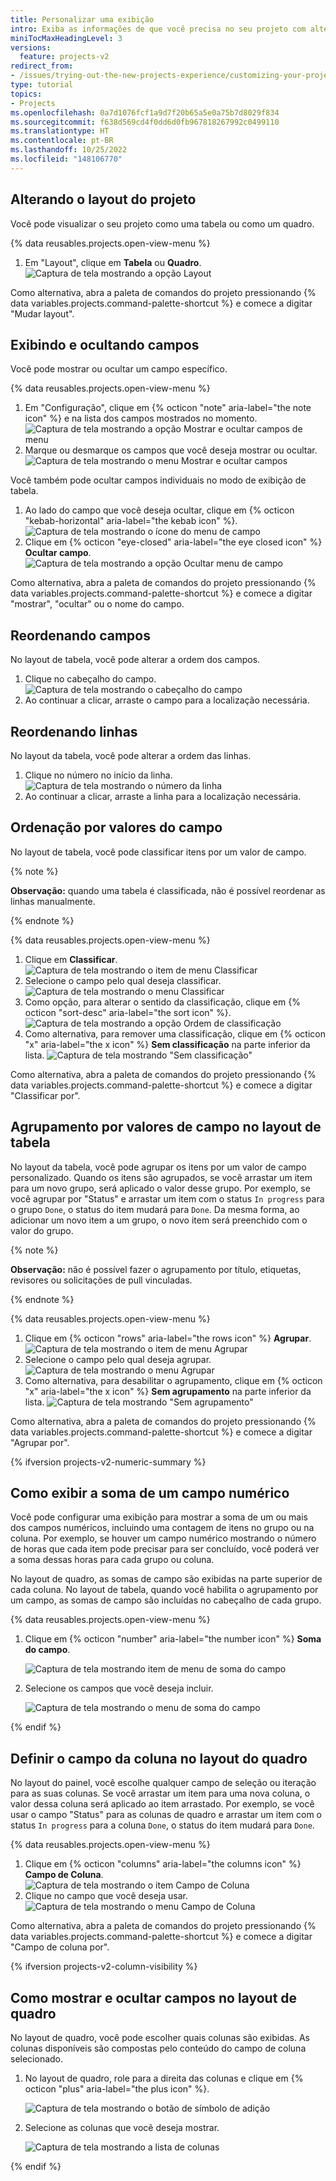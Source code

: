 ```yaml
---
title: Personalizar uma exibição
intro: Exiba as informações de que você precisa no seu projeto com alterações de layout, agrupamento e classificação.
miniTocMaxHeadingLevel: 3
versions:
  feature: projects-v2
redirect_from:
- /issues/trying-out-the-new-projects-experience/customizing-your-project-views
type: tutorial
topics:
- Projects
ms.openlocfilehash: 0a7d1076fcf1a9d7f20b65a5e0a75b7d8029f834
ms.sourcegitcommit: f638d569cd4f0dd6d0fb967818267992c0499110
ms.translationtype: HT
ms.contentlocale: pt-BR
ms.lasthandoff: 10/25/2022
ms.locfileid: "148106770"
---
```

## Alterando o layout do projeto

Você pode visualizar o seu projeto como uma tabela ou como um quadro.

{% data reusables.projects.open-view-menu %}
1. Em "Layout", clique em **Tabela** ou **Quadro**.
   ![Captura de tela mostrando a opção Layout](/assets/images/help/projects-v2/table-or-board.png)

 

Como alternativa, abra a paleta de comandos do projeto pressionando {% data variables.projects.command-palette-shortcut %} e comece a digitar "Mudar layout".

## Exibindo e ocultando campos

Você pode mostrar ou ocultar um campo específico.

{% data reusables.projects.open-view-menu %}
1. Em "Configuração", clique em {% octicon "note" aria-label="the note icon" %} e na lista dos campos mostrados no momento.
   ![Captura de tela mostrando a opção Mostrar e ocultar campos de menu](/assets/images/help/projects-v2/show-hide-fields-menu-item.png)
1. Marque ou desmarque os campos que você deseja mostrar ou ocultar.
   ![Captura de tela mostrando o menu Mostrar e ocultar campos](/assets/images/help/projects-v2/show-hide-fields.png)

Você também pode ocultar campos individuais no modo de exibição de tabela.

1. Ao lado do campo que você deseja ocultar, clique em {% octicon "kebab-horizontal" aria-label="the kebab icon" %}.
   ![Captura de tela mostrando o ícone do menu de campo](/assets/images/help/projects-v2/modify-field-menu.png)
1. Clique em {% octicon "eye-closed" aria-label="the eye closed icon" %} **Ocultar campo**.
   ![Captura de tela mostrando a opção Ocultar menu de campo](/assets/images/help/projects-v2/hide-field-via-menu.png)

Como alternativa, abra a paleta de comandos do projeto pressionando {% data variables.projects.command-palette-shortcut %} e comece a digitar "mostrar", "ocultar" ou o nome do campo.

## Reordenando campos

No layout de tabela, você pode alterar a ordem dos campos.

1. Clique no cabeçalho do campo.
   ![Captura de tela mostrando o cabeçalho do campo](/assets/images/help/projects-v2/select-field-header.png)
2. Ao continuar a clicar, arraste o campo para a localização necessária.

## Reordenando linhas

No layout da tabela, você pode alterar a ordem das linhas.

1. Clique no número no início da linha.
   ![Captura de tela mostrando o número da linha](/assets/images/help/projects-v2/select-row-number.png)
2. Ao continuar a clicar, arraste a linha para a localização necessária.

## Ordenação por valores do campo

No layout de tabela, você pode classificar itens por um valor de campo.

{% note %}

**Observação:** quando uma tabela é classificada, não é possível reordenar as linhas manualmente.

{% endnote %}

{% data reusables.projects.open-view-menu %}
1. Clique em **Classificar**.
   ![Captura de tela mostrando o item de menu Classificar](/assets/images/help/projects-v2/sort-menu-item.png)
1. Selecione o campo pelo qual deseja classificar.
   ![Captura de tela mostrando o menu Classificar](/assets/images/help/projects-v2/sort-menu.png)
2. Como opção, para alterar o sentido da classificação, clique em {% octicon "sort-desc" aria-label="the sort icon" %}.
   ![Captura de tela mostrando a opção Ordem de classificação](/assets/images/help/projects-v2/sort-order.png)
3. Como alternativa, para remover uma classificação, clique em {% octicon "x" aria-label="the x icon" %} **Sem classificação** na parte inferior da lista.
   ![Captura de tela mostrando "Sem classificação"](/assets/images/help/projects-v2/no-sorting.png)

Como alternativa, abra a paleta de comandos do projeto pressionando {% data variables.projects.command-palette-shortcut %} e comece a digitar "Classificar por".

## Agrupamento por valores de campo no layout de tabela

No layout da tabela, você pode agrupar os itens por um valor de campo personalizado. Quando os itens são agrupados, se você arrastar um item para um novo grupo, será aplicado o valor desse grupo. Por exemplo, se você agrupar por "Status" e arrastar um item com o status `In progress` para o grupo `Done`, o status do item mudará para `Done`. Da mesma forma, ao adicionar um novo item a um grupo, o novo item será preenchido com o valor do grupo.

{% note %}

**Observação:** não é possível fazer o agrupamento por título, etiquetas, revisores ou solicitações de pull vinculadas.

{% endnote %}

{% data reusables.projects.open-view-menu %}
1. Clique em {% octicon "rows" aria-label="the rows icon" %} **Agrupar**.
   ![Captura de tela mostrando o item de menu Agrupar](/assets/images/help/projects-v2/group-menu-item.png)
1. Selecione o campo pelo qual deseja agrupar.
   ![Captura de tela mostrando o menu Agrupar](/assets/images/help/projects-v2/group-menu.png)
2. Como alternativa, para desabilitar o agrupamento, clique em {% octicon "x" aria-label="the x icon" %} **Sem agrupamento** na parte inferior da lista.
   ![Captura de tela mostrando "Sem agrupamento"](/assets/images/help/projects-v2/no-grouping.png)

Como alternativa, abra a paleta de comandos do projeto pressionando {% data variables.projects.command-palette-shortcut %} e comece a digitar "Agrupar por".

{% ifversion projects-v2-numeric-summary %}

## Como exibir a soma de um campo numérico

Você pode configurar uma exibição para mostrar a soma de um ou mais dos campos numéricos, incluindo uma contagem de itens no grupo ou na coluna. Por exemplo, se houver um campo numérico mostrando o número de horas que cada item pode precisar para ser concluído, você poderá ver a soma dessas horas para cada grupo ou coluna.

No layout de quadro, as somas de campo são exibidas na parte superior de cada coluna. No layout de tabela, quando você habilita o agrupamento por um campo, as somas de campo são incluídas no cabeçalho de cada grupo.

{% data reusables.projects.open-view-menu %}
1. Clique em {% octicon "number" aria-label="the number icon" %} **Soma do campo**.
   
   ![Captura de tela mostrando item de menu de soma do campo](/assets/images/help/projects-v2/field-sum-menu.png)
   
1. Selecione os campos que você deseja incluir.
   
   ![Captura de tela mostrando o menu de soma do campo](/assets/images/help/projects-v2/field-sum-select-field.png)
   

{% endif %}

## Definir o campo da coluna no layout do quadro

No layout do painel, você escolhe qualquer campo de seleção ou iteração para as suas colunas. Se você arrastar um item para uma nova coluna, o valor dessa coluna será aplicado ao item arrastado. Por exemplo, se você usar o campo "Status" para as colunas de quadro e arrastar um item com o status `In progress` para a coluna `Done`, o status do item mudará para `Done`.

{% data reusables.projects.open-view-menu %}
1. Clique em {% octicon "columns" aria-label="the columns icon" %} **Campo de Coluna**.
   ![Captura de tela mostrando o item Campo de Coluna](/assets/images/help/projects-v2/column-field-menu-item.png)
1. Clique no campo que você deseja usar.
   ![Captura de tela mostrando o menu Campo de Coluna](/assets/images/help/projects-v2/column-field-menu.png)

Como alternativa, abra a paleta de comandos do projeto pressionando {% data variables.projects.command-palette-shortcut %} e comece a digitar "Campo de coluna por".

{% ifversion projects-v2-column-visibility %}

## Como mostrar e ocultar campos no layout de quadro

No layout de quadro, você pode escolher quais colunas são exibidas. As colunas disponíveis são compostas pelo conteúdo do campo de coluna selecionado.

1. No layout de quadro, role para a direita das colunas e clique em {% octicon "plus" aria-label="the plus icon" %}.
   
   ![Captura de tela mostrando o botão de símbolo de adição](/assets/images/help/projects-v2/board-add-column.png)
   
1. Selecione as colunas que você deseja mostrar.
   
   ![Captura de tela mostrando a lista de colunas](/assets/images/help/projects-v2/board-select-columns.png)
   
{% endif %}
